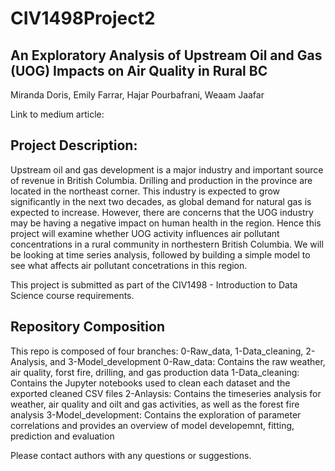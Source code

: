 # CIV1498Project2
## An Exploratory Analysis of Upstream Oil and Gas (UOG) Impacts on Air Quality in Rural BC
Miranda Doris, Emily Farrar, Hajar Pourbafrani, Weaam Jaafar

Link to medium article:
## Project Description:
Upstream oil and gas development is a major industry and important source of revenue in British Columbia. Drilling and production in the province are located in the northeast corner. This industry is expected to grow significantly in the next two decades, as global demand for natural gas is expected to increase. However, there are concerns that the UOG industry may be having a negative impact on human health in the region. Hence this project will examine whether UOG activity influences air pollutant concentrations in a rural community in northestern British Columbia. We will be looking at time series analysis, followed by building a simple model to see what affects air pollutant concetrations in this region.

This project is submitted as part of the CIV1498 - Introduction to Data Science course requirements. 

## Repository Composition
This repo is composed of four branches: 0-Raw_data, 1-Data_cleaning, 2-Analysis, and 3-Model_development
0-Raw_data: Contains the raw weather, air quality, forst fire, drilling, and gas production data
1-Data_cleaning: Contains the Jupyter notebooks used to clean each dataset and the exported cleaned CSV files
2-Anlaysis: Contains the timeseries analysis for weather, air quality and oilt and gas activities, as well as the forest fire analysis
3-Model_development: Contains the exploration of parameter correlations and provides an overview of model developemnt, fitting, prediction and evaluation

Please contact authors with any questions or suggestions. 
